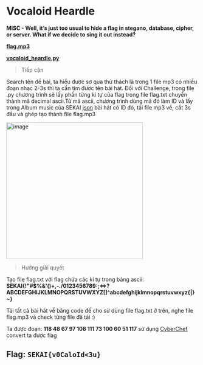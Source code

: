 # Vocaloid Heardle
**MISC - Well, it’s just too usual to hide a flag in stegano, database, cipher, or server. What if we decide to sing it out instead?**

[**flag.mp3**](https://github.com/plue0709/Write-Up/blob/main/sekaiCTF/Misc/Vocaloid%20Heardle/flag.mp3)

[**vocaloid_heardle.py**](https://github.com/plue0709/Write-Up/blob/main/sekaiCTF/Misc/Vocaloid%20Heardle/vocaloid_heardle.py)

> Tiếp cận

Search tên đề bài, ta hiểu được sơ qua thử thách là trong 1 file mp3 có nhiều đoạn nhạc 2-3s thì ta cần tìm được tên bài hát. Đối với Challenge, trong file .py chương trình sẽ lấy phần từng kí tự của flag trong file flag.txt chuyển thành mã decimal ascii.Từ mã ascii, chương trình dùng mã đó làm ID và lấy trong Album music của SEKAI [json](https://sekai-world.github.io/sekai-master-db-diff/musicVocals.json) bài hát có ID đó, tải file mp3 về, cắt 3s đầu và ghép tạo thành file flag.mp3

<img width="359" alt="image" src="https://user-images.githubusercontent.com/80806913/193755359-5e64838f-03b2-4dc7-9d27-1442a274dbee.png">


> Hướng giải quyết

Tạo file flag.txt với flag chứa các kí tự trong bảng ascii: **SEKAI{!"#$%&'()+,-./0123456789:;<=>?ABCDEFGHIJKLMNOPQRSTUVWXYZ[]^abcdefghijklmnopqrstuvwxyz{|}~}**

Tải tất cả bài hát về bằng code đề cho sử dùng file flag.txt ở trên, nghe file flag.mp3 và check từng file đã tải :)

Ta được đoạn: **118 48 67 97 108 111 73 100 60 51 117** sử dụng [CyberChef](https://gchq.github.io/CyberChef/#recipe=From_Decimal('Space',false)&input=MTE4IDQ4IDY3IDk3IDEwOCAxMTEgNzMgMTAwIDYwIDUxIDExNw) convert ta được flag

## Flag: `SEKAI{v0CaloId<3u}`
